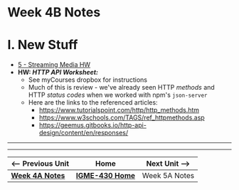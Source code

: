 # Week 4B Notes

# I. New Stuff
- [ 5 - Streaming Media HW](../exercises/5-streaming-media.md)
- **HW: *HTTP API Worksheet:***
  - See myCourses dropbox for instructions
  - Much of this is review - we've already seen HTTP *methods* and HTTP *status codes* when we worked with npm's `json-server`
  - Here are the links to the referenced articles:
    - https://www.tutorialspoint.com/http/http_methods.htm
    - https://www.w3schools.com/TAGS/ref_httpmethods.asp
    - https://geemus.gitbooks.io/http-api-design/content/en/responses/


---
---

| <-- Previous Unit | Home | Next Unit -->
| --- | --- | --- 
|   [**Week 4A Notes**](04A.md)  |  [**IGME-430 Home**](../) | Week 5A Notes
